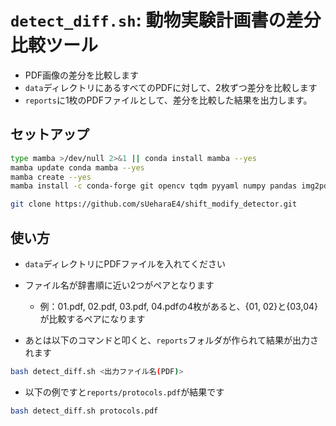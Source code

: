 
# `detect_diff.sh`: 動物実験計画書の差分比較ツール

- PDF画像の差分を比較します
- `data`ディレクトリにあるすべてのPDFに対して、2枚ずつ差分を比較します
- `reports`に1枚のPDFファイルとして、差分を比較した結果を出力します。

## セットアップ

```bash
type mamba >/dev/null 2>&1 || conda install mamba --yes
mamba update conda mamba --yes
mamba create --yes
mamba install -c conda-forge git opencv tqdm pyyaml numpy pandas img2pdf pdf2image poppler pillow --yes

git clone https://github.com/sUeharaE4/shift_modify_detector.git
```


## 使い方

- `data`ディレクトリにPDFファイルを入れてください
- ファイル名が辞書順に近い2つがペアとなります
  - 例：01.pdf, 02.pdf, 03.pdf, 04.pdfの4枚があると、{01, 02}と{03,04}が比較するペアになります

- あとは以下のコマンドと叩くと、`reports`フォルダが作られて結果が出力されます

```bash
bash detect_diff.sh <出力ファイル名(PDF)>
```

- 以下の例ですと`reports/protocols.pdf`が結果です

```bash
bash detect_diff.sh protocols.pdf
```
